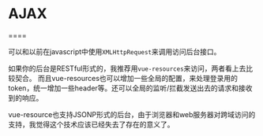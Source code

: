 # AJAX
====

可以和以前在javascript中使用`XMLHttpRequest`来调用访问后台接口。


如果你的后台是RESTful形式的，我推荐用`vue-resources`来访问，两者看上去比较契合。 而且vue-resources也可以增加一些全局的配置，来处理登录用的token，统一增加一些header等。还可以全局的监听/拦截发送出去的请求和接收到的响应。

vue-resource也支持JSONP形式的后台，由于浏览器和web服务器对跨域访问的支持，我觉得这个技术应该已经失去了存在的意义了。
